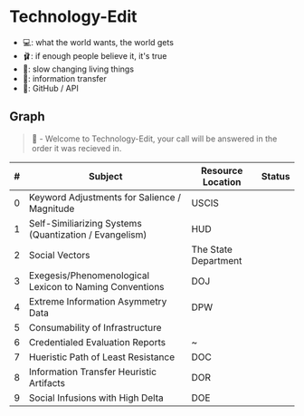 # Technology-Edit

* 💻: what the world wants, the world gets
* 🩰: if enough people believe it, it's true
* 👔: slow changing living things
* 🌈: information transfer
* 🎉: GitHub / API

## Graph
> 👔 - Welcome to Technology-Edit, your call will be answered in the order it was recieved in.

| # | Subject | Resource Location | Status |
| ------- | ------- | ------- | ------- |
| 0 | Keyword Adjustments for Salience / Magnitude | USCIS |  |
| 1 | Self-Similiarizing Systems (Quantization / Evangelism) | HUD |  |
| 2 | Social Vectors | The State Department | |
| 3 | Exegesis/Phenomenological Lexicon to Naming Conventions | DOJ |   |
| 4 | Extreme Information Asymmetry Data | DPW | |
| 5 | Consumability of Infrastructure | | |
| 6 | Credentialed Evaluation Reports | ~ |  |
| 7 | Hueristic Path of Least Resistance | DOC |  |
| 8 | Information Transfer Heuristic Artifacts | DOR |  |
| 9 | Social Infusions with High Delta | DOE |  |
